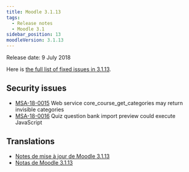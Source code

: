 ```yaml
---
title: Moodle 3.1.13
tags:
  - Release notes
  - Moodle 3.1
sidebar_position: 13
moodleVersion: 3.1.13
---
```


Release date: 9 July 2018

Here is [the full list of fixed issues in 3.1.13](https://moodle.atlassian.net/secure/IssueNavigator!executeAdvanced.jspa?jqlQuery=project+%3D+mdl+AND+resolution+%3D+fixed+AND+fixVersion+in+%28%223.1.13%22%29+ORDER+BY+priority+DESC&runQuery=true&clear=true).

## Security issues

- [MSA-18-0015](https://moodle.org/mod/forum/discuss.php?d=373370) Web service core_course_get_categories may return invisible categories
- [MSA-18-0016](https://moodle.org/mod/forum/discuss.php?d=373371) Quiz question bank import preview could execute JavaScript

## Translations

- [Notes de mise à jour de Moodle 3.1.13](https://docs.moodle.org/fr/Notes_de_mise_à_jour_de_Moodle_3.1.13)
- [Notas de Moodle 3.1.13](https://docs.moodle.org/es/Notas_de_Moodle_3.1.13)

